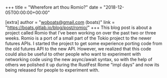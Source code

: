 +++
title = "Wherefore art thou Romio?"
date = "2018-12-05T00:00:00+00:00"

[extra]
author = "woboats@gmail.com (boats)"
link = "https://boats.gitlab.io/blog/post/romio/"
+++
This blog post is about a project called Romio that I&rsquo;ve been working on over the past two or three weeks. Romio is a port of a small part of the Tokio project to the newer futures APIs.
I started the project to get some experience porting code from the old futures API to the new API. However, we realized that this code could also be useful to other people who want to experiment with networking code using the new async/await syntax, so with the help of others we polished it up during the RustFest Rome &ldquo;impl days&rdquo; and now its being released for people to experiment with.